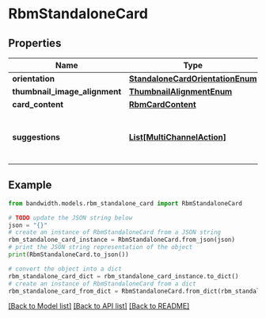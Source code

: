 # RbmStandaloneCard


## Properties

Name | Type | Description | Notes
------------ | ------------- | ------------- | -------------
**orientation** | [**StandaloneCardOrientationEnum**](StandaloneCardOrientationEnum.md) |  | 
**thumbnail_image_alignment** | [**ThumbnailAlignmentEnum**](ThumbnailAlignmentEnum.md) |  | 
**card_content** | [**RbmCardContent**](RbmCardContent.md) |  | 
**suggestions** | [**List[MultiChannelAction]**](MultiChannelAction.md) | An array of suggested actions for the recipient. | [optional] 

## Example

```python
from bandwidth.models.rbm_standalone_card import RbmStandaloneCard

# TODO update the JSON string below
json = "{}"
# create an instance of RbmStandaloneCard from a JSON string
rbm_standalone_card_instance = RbmStandaloneCard.from_json(json)
# print the JSON string representation of the object
print(RbmStandaloneCard.to_json())

# convert the object into a dict
rbm_standalone_card_dict = rbm_standalone_card_instance.to_dict()
# create an instance of RbmStandaloneCard from a dict
rbm_standalone_card_from_dict = RbmStandaloneCard.from_dict(rbm_standalone_card_dict)
```
[[Back to Model list]](../README.md#documentation-for-models) [[Back to API list]](../README.md#documentation-for-api-endpoints) [[Back to README]](../README.md)



